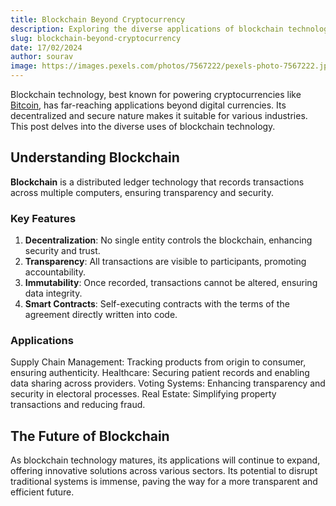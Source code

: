 ```yaml
---
title: Blockchain Beyond Cryptocurrency
description: Exploring the diverse applications of blockchain technology beyond digital currencies
slug: blockchain-beyond-cryptocurrency
date: 17/02/2024
author: sourav
image: https://images.pexels.com/photos/7567222/pexels-photo-7567222.jpeg?auto=compress&cs=tinysrgb&w=1260&h=750&dpr=1
---
```



Blockchain technology, best known for powering cryptocurrencies like [Bitcoin](https://bitcoin.org/bitcoin.pdf), has far-reaching applications beyond digital currencies. Its decentralized and secure nature makes it suitable for various industries. This post delves into the diverse uses of blockchain technology.

## Understanding Blockchain

**Blockchain** is a distributed ledger technology that records transactions across multiple computers, ensuring transparency and security.

### Key Features

1. **Decentralization**: No single entity controls the blockchain, enhancing security and trust.
2. **Transparency**: All transactions are visible to participants, promoting accountability.
3. **Immutability**: Once recorded, transactions cannot be altered, ensuring data integrity.
4. **Smart Contracts**: Self-executing contracts with the terms of the agreement directly written into code.

### Applications

Supply Chain Management: Tracking products from origin to consumer, ensuring authenticity.
Healthcare: Securing patient records and enabling data sharing across providers. Voting Systems: Enhancing transparency and security in electoral processes.
Real Estate: Simplifying property transactions and reducing fraud.

## The Future of Blockchain

As blockchain technology matures, its applications will continue to expand, offering innovative solutions across various sectors. Its potential to disrupt traditional systems is immense, paving the way for a more transparent and efficient future.